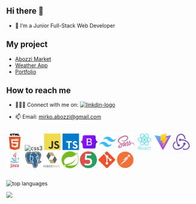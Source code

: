 ## Hi there 👋
- 🌱 I’m a Junior Full-Stack Web Developer

<!--
**mirkoabozzi/mirkoabozzi** is a ✨ _special_ ✨ repository because its `README.md` (this file) appears on your GitHub profile.

Here are some ideas to get you started:

- 🔭 I’m currently working on ...
- 🌱 I’m currently learning ...
- 👯 I’m looking to collaborate on ...
- 🤔 I’m looking for help with ...
- 💬 Ask me about ...
- 📫 How to reach me: ...
- 😄 Pronouns: ...
- ⚡ Fun fact: ...
![mirkoabozzi's Stats](https://github-readme-stats.vercel.app/api?username=mirkoabozzi&theme=vue-dark&show_icons=true&hide_border=true&count_private=true)
![mirkoabozzi's Streak](https://github-readme-streak-stats.herokuapp.com/?user=mirkoabozzi&theme=vue-dark&hide_border=true)
![mirkoabozzi's Top Languages](https://github-readme-stats.vercel.app/api/top-langs/?username=mirkoabozzi&theme=vue-dark&show_icons=true&hide_border=true&layout=compact)
<img src="https://raw.githubusercontent.com/devicons/devicon/master/icons/css3/css3-original-wordmark.svg" alt="css3" width="45" height="45"/>
-->

## My project

- [Abozzi Market](https://abozzimarket.netlify.app/)
- [Weather App](https://weatherappmirko.netlify.app/)
- [Portfolio](https://mirkofullstackdev.netlify.app/)
  
## How to reach me

- 👨🏻‍💻 Connect with me on: <a href="https://www.linkedin.com/in/mirko-abozzi/"><img src="https://raw.githubusercontent.com/rahuldkjain/github-profile-readme-generator/master/src/images/icons/Social/linked-in-alt.svg" alt="linkdin-logo" height="30" width="30"/></a>

- 📫 Email: mirko.abozzi@gmail.com

##

<div>
<img src="https://raw.githubusercontent.com/devicons/devicon/master/icons/html5/html5-original-wordmark.svg" alt="html5" width="45" height="45"/>
<img src="https://upload.wikimedia.org/wikipedia/commons/a/ab/Official_CSS_Logo.svg" alt="css3" width="45" height="45"/>
<img src="https://raw.githubusercontent.com/devicons/devicon/master/icons/javascript/javascript-original.svg" alt="javascript" width="45" height="45"/>
<img src="https://raw.githubusercontent.com/devicons/devicon/master/icons/typescript/typescript-original.svg" alt="typescript" width="45" height="45"/>
<img src="https://raw.githubusercontent.com/devicons/devicon/refs/heads/master/icons/bootstrap/bootstrap-original.svg" alt="bootstrap" width="45" height="45"/>
<img src="https://raw.githubusercontent.com/devicons/devicon/refs/heads/master/icons/tailwindcss/tailwindcss-original.svg" alt="tailwind" width="45" height="45"/>
<img src="https://raw.githubusercontent.com/devicons/devicon/master/icons/sass/sass-original.svg" alt="sass" width="45" height="45"/>
<img src="https://raw.githubusercontent.com/devicons/devicon/master/icons/react/react-original-wordmark.svg" alt="react" width="45" height="45"/>
<img src="https://raw.githubusercontent.com/devicons/devicon/master/icons/vitejs/vitejs-original.svg" alt="vite" width="45" height="45"/>
<img src="https://raw.githubusercontent.com/devicons/devicon/master/icons/redux/redux-original.svg" alt="redux" width="45" height="45"/>
<img src="https://raw.githubusercontent.com/devicons/devicon/master/icons/java/java-original-wordmark.svg" alt="java" width="45" height="45"/>
<img src="https://raw.githubusercontent.com/devicons/devicon/master/icons/postgresql/postgresql-original.svg" alt="postgresql" width="45" height="45"/>
<img src="https://raw.githubusercontent.com/devicons/devicon/master/icons/hibernate/hibernate-original-wordmark.svg" alt="hibernate" width="45" height="45"/>
<img src="https://raw.githubusercontent.com/devicons/devicon/master/icons/spring/spring-original.svg" alt="spring" width="45" height="45"/>
<img src="https://raw.githubusercontent.com/devicons/devicon/master/icons/junit/junit-original.svg" alt="junit" width="45" height="45"/>
<img src="https://raw.githubusercontent.com/devicons/devicon/master/icons/git/git-original.svg" alt="git" width="45" height="45"/>
<img src="https://raw.githubusercontent.com/devicons/devicon/master/icons/postman/postman-original.svg" alt="postman" width="45" height="45"/>
</div>

##
 <img src="https://github-readme-stats.vercel.app/api/top-langs/?username=mirkoabozzi&theme=vue-dark&show_icons=true&hide_border=true&layout=compact" alt="top languages" width="40%"/>

![](https://komarev.com/ghpvc/?username=mirkoabozzi)


<!--
<img src="https://github-readme-stats.vercel.app/api?username=mirkoabozzi&theme=vue-dark&show_icons=true&hide_border=true&count_private=true" alt="stats" width="100%"/>
<img src="https://github-readme-streak-stats.herokuapp.com/?user=mirkoabozzi&theme=vue-dark&hide_border=true" alt="streak" width="100%"/>
-->
